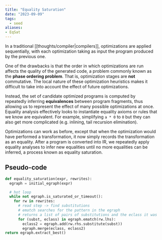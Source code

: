 ```yaml
---
title: "Equality Saturation"
date: "2023-09-09"
tags:
  - seed
aliases:
- EqSat
---
```


In a traditional [[thoughts/compiler|compilers]], optimizations are applied sequentially, with each optimization taking as input the program produced by the previous one. 

One of the drawbacks is that the order in which optimizations are run affects the quality of the generated code, a problem commonly known as the **phase ordering problem**. That is, optimization stages are **not** commutative. The local nature of these optimization heuristics makes it difficult to take into account the effect of future optimizations.

Instead, the set of candidate optimized programs is computed by repeatedly inferring **equivalences** between program fragments, thus allowing us to represent the effect of many possible optimizations at once. Equality analysis effectively looks to instantiate equality axioms or rules that we know are equivalent. For example, simplifying `a * 0` to `0` but they can also get more complicated (e.g. inlining, tail recursion elimination).

Optimizations can work as before, except that when the optimization would have performed a transformation, it now simply records the transformation as an equality. After a program is converted into IR, we repeatedly apply equality analyses to infer new equalities until no more equalities can be inferred, a process known as equality saturation.

## Pseudo-code

```python
def equality_saturation(expr, rewrites):
  egraph = initial_egraph(expr)

  # hot loop
  while not egraph.is_saturated_or_timeout():
    for rw in rewrites:
      # read step -> find substitutions
      # ematch searches for the pattern in the egraph
      # returns a list of pairs of substitutions and the eclass it was found in
      for (subst, eclass) in egraph.ematch(rw.lhs):
        eclass2 = egraph.add(rw.rhs.substitute(subst))
        egraph.merge(eclass, eclass2)
return egraph.extract_best()
```